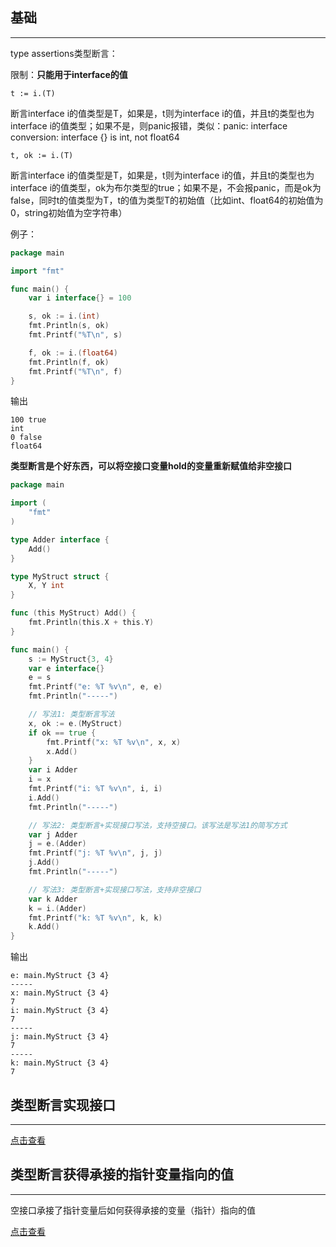 ## **基础**

---

type assertions类型断言：

限制：**只能用于interface的值**

```text
t := i.(T)
```

断言interface i的值类型是T，如果是，t则为interface i的值，并且t的类型也为interface i的值类型；如果不是，则panic报错，类似：panic: interface conversion: interface {} is int, not float64

```text
t, ok := i.(T)
```

断言interface i的值类型是T，如果是，t则为interface i的值，并且t的类型也为interface i的值类型，ok为布尔类型的true；如果不是，不会报panic，而是ok为false，同时t的值类型为T，t的值为类型T的初始值（比如int、float64的初始值为0，string初始值为空字符串）

例子：

```go
package main

import "fmt"

func main() {
	var i interface{} = 100

	s, ok := i.(int)
	fmt.Println(s, ok)
	fmt.Printf("%T\n", s)

	f, ok := i.(float64)
	fmt.Println(f, ok)
	fmt.Printf("%T\n", f)
}
```

输出

```text
100 true
int
0 false
float64
```

**类型断言是个好东西，可以将空接口变量hold的变量重新赋值给非空接口**

```go
package main

import (
	"fmt"
)

type Adder interface {
	Add()
}

type MyStruct struct {
	X, Y int
}

func (this MyStruct) Add() {
	fmt.Println(this.X + this.Y)
}

func main() {
	s := MyStruct{3, 4}
	var e interface{}
	e = s
	fmt.Printf("e: %T %v\n", e, e)
	fmt.Println("-----")

	// 写法1: 类型断言写法
	x, ok := e.(MyStruct)
	if ok == true {
		fmt.Printf("x: %T %v\n", x, x)
		x.Add()
	}
	var i Adder
	i = x
	fmt.Printf("i: %T %v\n", i, i)
	i.Add()
	fmt.Println("-----")

	// 写法2: 类型断言+实现接口写法，支持空接口。该写法是写法1的简写方式
	var j Adder
	j = e.(Adder)
	fmt.Printf("j: %T %v\n", j, j)
	j.Add()
	fmt.Println("-----")

	// 写法3: 类型断言+实现接口写法，支持非空接口
	var k Adder
	k = i.(Adder)
	fmt.Printf("k: %T %v\n", k, k)
	k.Add()
}
```

输出

```text
e: main.MyStruct {3 4}
-----
x: main.MyStruct {3 4}
7
i: main.MyStruct {3 4}
7
-----
j: main.MyStruct {3 4}
7
-----
k: main.MyStruct {3 4}
7
```

## **类型断言实现接口**

---

[点击查看](/method/interface_implement_interface/#_5)

## **类型断言获得承接的指针变量指向的值**

---

空接口承接了指针变量后如何获得承接的变量（指针）指向的值

[点击查看](/method/interface_empty/#_2)
